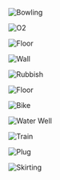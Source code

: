 ![Bowling](https://github.com/EmptyRave/EyeBombing/blob/master/20161003_135429_(Custom).jpg "Bowling")

![O2](https://github.com/EmptyRave/EyeBombing/blob/master/20161003_135503_(Custom).jpg "O2")

![Floor](https://github.com/EmptyRave/EyeBombing/blob/master/20161003_135717_(Custom).jpg "Floor")

![Wall](https://github.com/EmptyRave/EyeBombing/blob/master/20161003_135738_(Custom).jpg "Wall")

![Rubbish](https://github.com/EmptyRave/EyeBombing/blob/master/20161003_140048_(Custom).jpg "Rubbish")

![Floor](https://github.com/EmptyRave/EyeBombing/blob/20161003_140232_(Custom).jpg "Floor")

![Bike](https://github.com/EmptyRave/EyeBombing/blob/master/20161003_140544_(Custom).jpg "Bike")

![Water Well](https://github.com/EmptyRave/EyeBombing/blob/master/20161003_141024_(Custom).jpg "Water Well")

![Train](https://github.com/EmptyRave/EyeBombing/blob/master/20161003_160444_(Custom).jpg "Train")

![Plug](https://github.com/EmptyRave/EyeBombing/blob/master/IMG_0002.jpg "Plug")

![Skirting](https://github.com/EmptyRave/EyeBombing/blob/master/IMG_0001.jpg "Skirting")

